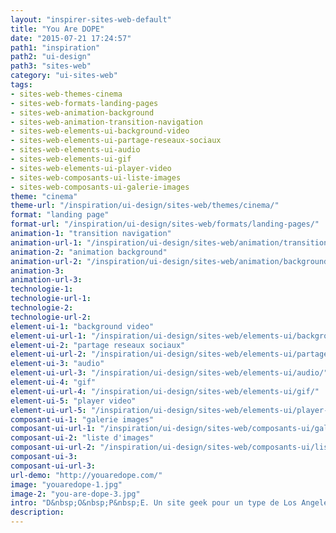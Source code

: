 ```yaml
---
layout: "inspirer-sites-web-default"
title: "You Are DOPE"
date: "2015-07-21 17:24:57"
path1: "inspiration"
path2: "ui-design"
path3: "sites-web"
category: "ui-sites-web"
tags:
- sites-web-themes-cinema
- sites-web-formats-landing-pages
- sites-web-animation-background
- sites-web-animation-transition-navigation
- sites-web-elements-ui-background-video
- sites-web-elements-ui-partage-reseaux-sociaux
- sites-web-elements-ui-audio
- sites-web-elements-ui-gif
- sites-web-elements-ui-player-video
- sites-web-composants-ui-liste-images
- sites-web-composants-ui-galerie-images
theme: "cinema"
theme-url: "/inspiration/ui-design/sites-web/themes/cinema/"
format: "landing page"
format-url: "/inspiration/ui-design/sites-web/formats/landing-pages/"
animation-1: "transition navigation"
animation-url-1: "/inspiration/ui-design/sites-web/animation/transition-navigation/"
animation-2: "animation background"
animation-url-2: "/inspiration/ui-design/sites-web/animation/background/"
animation-3:
animation-url-3:
technologie-1:
technologie-url-1:
technologie-2:
technologie-url-2:
element-ui-1: "background video"
element-ui-url-1: "/inspiration/ui-design/sites-web/elements-ui/background-video/"
element-ui-2: "partage reseaux sociaux"
element-ui-url-2: "/inspiration/ui-design/sites-web/elements-ui/partage-reseaux-sociaux/"
element-ui-3: "audio"
element-ui-url-3: "/inspiration/ui-design/sites-web/elements-ui/audio/"
element-ui-4: "gif"
element-ui-url-4: "/inspiration/ui-design/sites-web/elements-ui/gif/"
element-ui-5: "player video"
element-ui-url-5: "/inspiration/ui-design/sites-web/elements-ui/player-video/"
composant-ui-1: "galerie images"
composant-ui-url-1: "/inspiration/ui-design/sites-web/composants-ui/galerie-images/"
composant-ui-2: "liste d'images"
composant-ui-url-2: "/inspiration/ui-design/sites-web/composants-ui/liste-images/"
composant-ui-3:
composant-ui-url-3:
url-demo: "http://youaredope.com/"
image: "youaredope-1.jpg"
image-2: "you-are-dope-3.jpg"
intro: "D&nbsp;O&nbsp;P&nbsp;E. Un site geek pour un type de Los Angeles en train de devenir un mec cool."
description:
---
```

